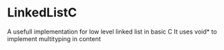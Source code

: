 # LinkedListC
A usefull implementation for low level linked list in basic C
It uses void* to implement multityping in content
